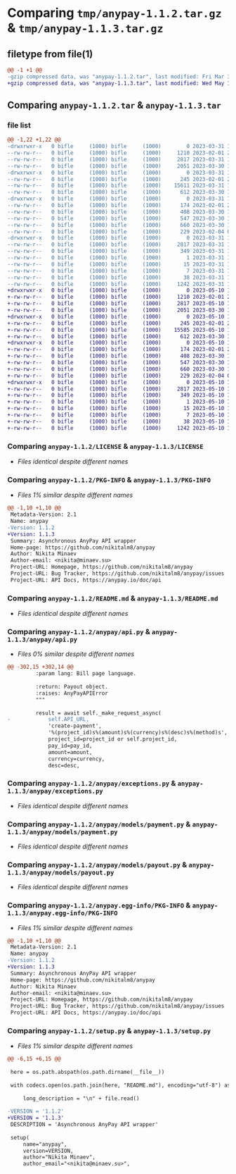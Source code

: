 # Comparing `tmp/anypay-1.1.2.tar.gz` & `tmp/anypay-1.1.3.tar.gz`

## filetype from file(1)

```diff
@@ -1 +1 @@
-gzip compressed data, was "anypay-1.1.2.tar", last modified: Fri Mar 31 14:10:41 2023, max compression
+gzip compressed data, was "anypay-1.1.3.tar", last modified: Wed May 10 13:15:13 2023, max compression
```

## Comparing `anypay-1.1.2.tar` & `anypay-1.1.3.tar`

### file list

```diff
@@ -1,22 +1,22 @@
-drwxrwxr-x   0 bifle     (1000) bifle     (1000)        0 2023-03-31 14:10:41.270301 anypay-1.1.2/
--rw-rw-r--   0 bifle     (1000) bifle     (1000)     1210 2023-02-01 21:00:44.000000 anypay-1.1.2/LICENSE
--rw-rw-r--   0 bifle     (1000) bifle     (1000)     2817 2023-03-31 14:10:41.270301 anypay-1.1.2/PKG-INFO
--rw-rw-r--   0 bifle     (1000) bifle     (1000)     2051 2023-03-30 17:49:45.000000 anypay-1.1.2/README.md
-drwxrwxr-x   0 bifle     (1000) bifle     (1000)        0 2023-03-31 14:10:41.270301 anypay-1.1.2/anypay/
--rw-rw-r--   0 bifle     (1000) bifle     (1000)      245 2023-02-01 20:28:21.000000 anypay-1.1.2/anypay/__init__.py
--rw-rw-r--   0 bifle     (1000) bifle     (1000)    15611 2023-03-31 14:10:29.000000 anypay-1.1.2/anypay/api.py
--rw-rw-r--   0 bifle     (1000) bifle     (1000)      612 2023-03-30 10:03:25.000000 anypay-1.1.2/anypay/exceptions.py
-drwxrwxr-x   0 bifle     (1000) bifle     (1000)        0 2023-03-31 14:10:41.270301 anypay-1.1.2/anypay/models/
--rw-rw-r--   0 bifle     (1000) bifle     (1000)      174 2023-02-01 20:20:14.000000 anypay-1.1.2/anypay/models/__init__.py
--rw-rw-r--   0 bifle     (1000) bifle     (1000)      408 2023-03-30 10:02:29.000000 anypay-1.1.2/anypay/models/bill.py
--rw-rw-r--   0 bifle     (1000) bifle     (1000)      547 2023-03-30 10:02:12.000000 anypay-1.1.2/anypay/models/payment.py
--rw-rw-r--   0 bifle     (1000) bifle     (1000)      660 2023-03-30 10:02:48.000000 anypay-1.1.2/anypay/models/payout.py
--rw-rw-r--   0 bifle     (1000) bifle     (1000)      229 2023-02-04 08:28:53.000000 anypay-1.1.2/anypay/models/rates.py
-drwxrwxr-x   0 bifle     (1000) bifle     (1000)        0 2023-03-31 14:10:41.270301 anypay-1.1.2/anypay.egg-info/
--rw-rw-r--   0 bifle     (1000) bifle     (1000)     2817 2023-03-31 14:10:41.000000 anypay-1.1.2/anypay.egg-info/PKG-INFO
--rw-rw-r--   0 bifle     (1000) bifle     (1000)      349 2023-03-31 14:10:41.000000 anypay-1.1.2/anypay.egg-info/SOURCES.txt
--rw-rw-r--   0 bifle     (1000) bifle     (1000)        1 2023-03-31 14:10:41.000000 anypay-1.1.2/anypay.egg-info/dependency_links.txt
--rw-rw-r--   0 bifle     (1000) bifle     (1000)       15 2023-03-31 14:10:41.000000 anypay-1.1.2/anypay.egg-info/requires.txt
--rw-rw-r--   0 bifle     (1000) bifle     (1000)        7 2023-03-31 14:10:41.000000 anypay-1.1.2/anypay.egg-info/top_level.txt
--rw-rw-r--   0 bifle     (1000) bifle     (1000)       38 2023-03-31 14:10:41.270301 anypay-1.1.2/setup.cfg
--rw-rw-r--   0 bifle     (1000) bifle     (1000)     1242 2023-03-31 14:10:36.000000 anypay-1.1.2/setup.py
+drwxrwxr-x   0 bifle     (1000) bifle     (1000)        0 2023-05-10 13:15:13.296982 anypay-1.1.3/
+-rw-rw-r--   0 bifle     (1000) bifle     (1000)     1210 2023-02-01 21:00:44.000000 anypay-1.1.3/LICENSE
+-rw-rw-r--   0 bifle     (1000) bifle     (1000)     2817 2023-05-10 13:15:13.296982 anypay-1.1.3/PKG-INFO
+-rw-rw-r--   0 bifle     (1000) bifle     (1000)     2051 2023-03-30 17:49:45.000000 anypay-1.1.3/README.md
+drwxrwxr-x   0 bifle     (1000) bifle     (1000)        0 2023-05-10 13:15:13.296982 anypay-1.1.3/anypay/
+-rw-rw-r--   0 bifle     (1000) bifle     (1000)      245 2023-02-01 20:28:21.000000 anypay-1.1.3/anypay/__init__.py
+-rw-rw-r--   0 bifle     (1000) bifle     (1000)    15585 2023-05-10 13:13:50.000000 anypay-1.1.3/anypay/api.py
+-rw-rw-r--   0 bifle     (1000) bifle     (1000)      612 2023-03-30 10:03:25.000000 anypay-1.1.3/anypay/exceptions.py
+drwxrwxr-x   0 bifle     (1000) bifle     (1000)        0 2023-05-10 13:15:13.296982 anypay-1.1.3/anypay/models/
+-rw-rw-r--   0 bifle     (1000) bifle     (1000)      174 2023-02-01 20:20:14.000000 anypay-1.1.3/anypay/models/__init__.py
+-rw-rw-r--   0 bifle     (1000) bifle     (1000)      408 2023-03-30 10:02:29.000000 anypay-1.1.3/anypay/models/bill.py
+-rw-rw-r--   0 bifle     (1000) bifle     (1000)      547 2023-03-30 10:02:12.000000 anypay-1.1.3/anypay/models/payment.py
+-rw-rw-r--   0 bifle     (1000) bifle     (1000)      660 2023-03-30 10:02:48.000000 anypay-1.1.3/anypay/models/payout.py
+-rw-rw-r--   0 bifle     (1000) bifle     (1000)      229 2023-02-04 08:28:53.000000 anypay-1.1.3/anypay/models/rates.py
+drwxrwxr-x   0 bifle     (1000) bifle     (1000)        0 2023-05-10 13:15:13.296982 anypay-1.1.3/anypay.egg-info/
+-rw-rw-r--   0 bifle     (1000) bifle     (1000)     2817 2023-05-10 13:15:13.000000 anypay-1.1.3/anypay.egg-info/PKG-INFO
+-rw-rw-r--   0 bifle     (1000) bifle     (1000)      349 2023-05-10 13:15:13.000000 anypay-1.1.3/anypay.egg-info/SOURCES.txt
+-rw-rw-r--   0 bifle     (1000) bifle     (1000)        1 2023-05-10 13:15:13.000000 anypay-1.1.3/anypay.egg-info/dependency_links.txt
+-rw-rw-r--   0 bifle     (1000) bifle     (1000)       15 2023-05-10 13:15:13.000000 anypay-1.1.3/anypay.egg-info/requires.txt
+-rw-rw-r--   0 bifle     (1000) bifle     (1000)        7 2023-05-10 13:15:13.000000 anypay-1.1.3/anypay.egg-info/top_level.txt
+-rw-rw-r--   0 bifle     (1000) bifle     (1000)       38 2023-05-10 13:15:13.296982 anypay-1.1.3/setup.cfg
+-rw-rw-r--   0 bifle     (1000) bifle     (1000)     1242 2023-05-10 13:14:24.000000 anypay-1.1.3/setup.py
```

### Comparing `anypay-1.1.2/LICENSE` & `anypay-1.1.3/LICENSE`

 * *Files identical despite different names*

### Comparing `anypay-1.1.2/PKG-INFO` & `anypay-1.1.3/PKG-INFO`

 * *Files 1% similar despite different names*

```diff
@@ -1,10 +1,10 @@
 Metadata-Version: 2.1
 Name: anypay
-Version: 1.1.2
+Version: 1.1.3
 Summary: Asynchronous AnyPay API wrapper
 Home-page: https://github.com/nikitalm8/anypay
 Author: Nikita Minaev
 Author-email: <nikita@minaev.su>
 Project-URL: Homepage, https://github.com/nikitalm8/anypay
 Project-URL: Bug Tracker, https://github.com/nikitalm8/anypay/issues
 Project-URL: API Docs, https://anypay.io/doc/api
```

### Comparing `anypay-1.1.2/README.md` & `anypay-1.1.3/README.md`

 * *Files identical despite different names*

### Comparing `anypay-1.1.2/anypay/api.py` & `anypay-1.1.3/anypay/api.py`

 * *Files 0% similar despite different names*

```diff
@@ -302,15 +302,14 @@
         :param lang: Bill page language.
         
         :return: Payout object.
         :raises: AnyPayAPIError
         """
 
         result = await self._make_request_async(
-            self.API_URL,
             'create-payment',
             '%(project_id)s%(amount)s%(currency)s%(desc)s%(method)s',
             project_id=project_id or self.project_id,
             pay_id=pay_id,
             amount=amount,
             currency=currency,
             desc=desc,
```

### Comparing `anypay-1.1.2/anypay/exceptions.py` & `anypay-1.1.3/anypay/exceptions.py`

 * *Files identical despite different names*

### Comparing `anypay-1.1.2/anypay/models/payment.py` & `anypay-1.1.3/anypay/models/payment.py`

 * *Files identical despite different names*

### Comparing `anypay-1.1.2/anypay/models/payout.py` & `anypay-1.1.3/anypay/models/payout.py`

 * *Files identical despite different names*

### Comparing `anypay-1.1.2/anypay.egg-info/PKG-INFO` & `anypay-1.1.3/anypay.egg-info/PKG-INFO`

 * *Files 1% similar despite different names*

```diff
@@ -1,10 +1,10 @@
 Metadata-Version: 2.1
 Name: anypay
-Version: 1.1.2
+Version: 1.1.3
 Summary: Asynchronous AnyPay API wrapper
 Home-page: https://github.com/nikitalm8/anypay
 Author: Nikita Minaev
 Author-email: <nikita@minaev.su>
 Project-URL: Homepage, https://github.com/nikitalm8/anypay
 Project-URL: Bug Tracker, https://github.com/nikitalm8/anypay/issues
 Project-URL: API Docs, https://anypay.io/doc/api
```

### Comparing `anypay-1.1.2/setup.py` & `anypay-1.1.3/setup.py`

 * *Files 1% similar despite different names*

```diff
@@ -6,15 +6,15 @@
 
 here = os.path.abspath(os.path.dirname(__file__))
 
 with codecs.open(os.path.join(here, "README.md"), encoding="utf-8") as file:
 
     long_description = "\n" + file.read()
 
-VERSION = '1.1.2'
+VERSION = '1.1.3'
 DESCRIPTION = 'Asynchronous AnyPay API wrapper'
 
 setup(
     name="anypay",
     version=VERSION,
     author="Nikita Minaev",
     author_email="<nikita@minaev.su>",
```

